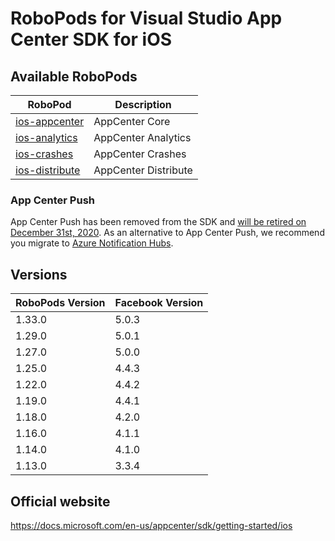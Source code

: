 # RoboPods for Visual Studio App Center SDK for iOS

## Available RoboPods

| RoboPod                           | Description                               |
|-----------------------------------|-------------------------------------------|
| [ios-appcenter](ios-core/)        | AppCenter Core                            |
| [ios-analytics](ios-analytics/)   | AppCenter Analytics                       |
| [ios-crashes](ios-crashes/)       | AppCenter Crashes                         |
| [ios-distribute](ios-distribute/) | AppCenter Distribute                      |

### App Center Push
App Center Push has been removed from the SDK and [will be retired on December 31st, 2020](https://devblogs.microsoft.com/appcenter/migrating-off-app-center-push/).
As an alternative to App Center Push, we recommend you migrate to [Azure Notification Hubs](../azure/ios-notification-hubs).

## Versions

| RoboPods Version | Facebook Version |
|------------------|------------------|
| 1.33.0           | 5.0.3            |
| 1.29.0           | 5.0.1            |
| 1.27.0           | 5.0.0            |
| 1.25.0           | 4.4.3            |
| 1.22.0           | 4.4.2            |
| 1.19.0           | 4.4.1            |
| 1.18.0           | 4.2.0            |
| 1.16.0           | 4.1.1            |
| 1.14.0           | 4.1.0            |
| 1.13.0           | 3.3.4            |

## Official website

https://docs.microsoft.com/en-us/appcenter/sdk/getting-started/ios
